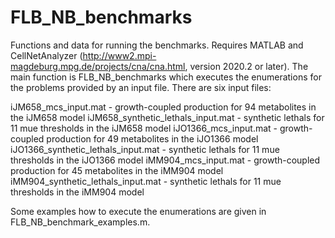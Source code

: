 # FLB_NB_benchmarks
Functions and data for running the benchmarks. Requires MATLAB and CellNetAnalyzer (http://www2.mpi-magdeburg.mpg.de/projects/cna/cna.html, version 2020.2 or later).
The main function is FLB_NB_benchmarks which executes the enumerations for the problems provided by an input file. There are six input files:

iJM658_mcs_input.mat - growth-coupled production for 94 metabolites in the iJM658 model
iJM658_synthetic_lethals_input.mat - synthetic lethals for 11 mue thresholds in the iJM658 model
iJO1366_mcs_input.mat - growth-coupled production for 49 metabolites in the iJO1366 model
iJO1366_synthetic_lethals_input.mat - synthetic lethals for 11 mue thresholds in the iJO1366 model
iMM904_mcs_input.mat - growth-coupled production for 45 metabolites in the iMM904 model
iMM904_synthetic_lethals_input.mat - synthetic lethals for 11 mue thresholds in the iMM904 model

Some examples how to execute the enumerations are given in FLB_NB_benchmark_examples.m.
